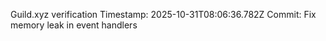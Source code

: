 Guild.xyz verification
Timestamp: 2025-10-31T08:06:36.782Z
Commit: Fix memory leak in event handlers